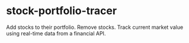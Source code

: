 # stock-portfolio-tracer
Add stocks to their portfolio.  Remove stocks.  Track current market value using real-time data from a financial API.
